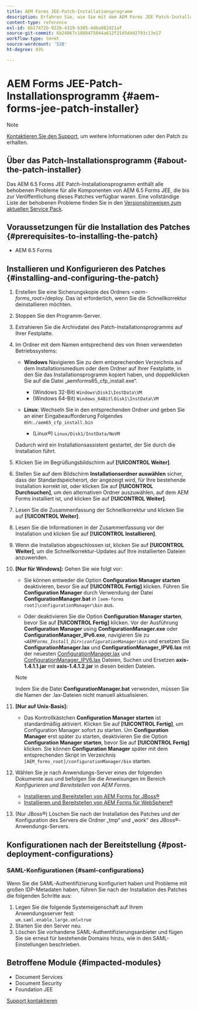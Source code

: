 ```yaml
---
title: AEM Forms JEE-Patch-Installationsprogramm
description: Erfahren Sie, wie Sie mit dem AEM Forms JEE Patch-Installationsprogramm Probleme in AEM 6.5 Forms-Komponenten beheben können.
content-type: reference
exl-id: 6b17472b-9226-4319-b305-4dba862d21af
source-git-commit: 6b24067c1808475044a612f21d5d4d2793c13e17
workflow-type: tm+mt
source-wordcount: '528'
ht-degree: 93%

---
```


# AEM Forms JEE-Patch-Installationsprogramm {#aem-forms-jee-patch-installer}

>[!NOTE]
>
>[Kontaktieren Sie den Support](https://experienceleague.adobe.com/?support-solution=General&amp;support-tab=home?lang=de#support), um weitere Informationen oder den Patch zu erhalten.

## Über das Patch-Installationsprogramm {#about-the-patch-installer}

Das AEM 6.5 Forms JEE Patch-Installationsprogramm enthält alle behobenen Probleme für alle Komponenten von AEM 6.5 Forms JEE, die bis zur Veröffentlichung dieses Patches verfügbar waren. Eine vollständige Liste der behobenen Probleme finden Sie in den [Versionshinweisen zum aktuellen Service Pack](release-notes.md).

## Voraussetzungen für die Installation des Patches {#prerequisites-to-installing-the-patch}

* AEM 6.5 Forms

## Installieren und Konfigurieren des Patches {#installing-and-configuring-the-patch}

1. Erstellen Sie eine Sicherungskopie des Ordners &lt;*aem-forms_root*>/deploy. Das ist erforderlich, wenn Sie die Schnellkorrektur deinstallieren möchten.
1. Stoppen Sie den Programm-Server.
1. Extrahieren Sie die Archivdatei des Patch-Installationsprogramms auf Ihrer Festplatte.
1. Im Ordner mit dem Namen entsprechend des von Ihnen verwendeten Betriebssystems:

   * **Windows**
Navigieren Sie zu dem entsprechenden Verzeichnis auf dem Installationsmedium oder dem Ordner auf Ihrer Festplatte, in den Sie das Installationsprogramm kopiert haben, und doppelklicken Sie auf die Datei „aemforms65_cfp_install.exe“.

      * (Windows 32-Bit) `Windows\Disk1\InstData\VM`
      * (Windows 64-Bit) `Windows_64Bit`\ `Disk1\InstData\VM`

   * **Linux**:
Wechseln Sie in den entsprechenden Ordner und geben Sie an einer Eingabeaufforderung Folgendes ein:`./aem65_cfp_install.bin`

      * (Linux®) `Linux/Disk1/InstData/NoVM`

   Dadurch wird ein Installationsassistent gestartet, der Sie durch die Installation führt.

1. Klicken Sie im Begrüßungsbildschirm auf **[!UICONTROL Weiter]**.
1. Stellen Sie auf dem Bildschirm **Installationsordner auswählen** sicher, dass der Standardspeicherort, der angezeigt wird, für Ihre bestehende Installation korrekt ist, oder klicken Sie auf **[!UICONTROL Durchsuchen]**, um den alternativen Ordner auszuwählen, auf dem AEM Forms installiert ist, und klicken Sie auf **[!UICONTROL Weiter]**.
1. Lesen Sie die Zusammenfassung der Schnellkorrektur und klicken Sie auf **[!UICONTROL Weiter]**.
1. Lesen Sie die Informationen in der Zusammenfassung vor der Installation und klicken Sie auf **[!UICONTROL Installieren]**.
1. Wenn die Installation abgeschlossen ist, klicken Sie auf **[!UICONTROL Weiter]**, um die Schnellkorrektur-Updates auf Ihre installierten Dateien anzuwenden.

1. **[Nur für Windows]:** Gehen Sie wie folgt vor:
   * Sie können entweder die Option **Configuration Manager starten** deaktivieren, bevor Sie auf **[!UICONTROL Fertig]** klicken. Führen Sie **Configuration Manager** durch Verwendung der Datei **ConfigurationManager.bat** in `[aem-forms root]\configurationManager\bin` aus.

   * Oder deaktivieren Sie die Option **Configuration Manager starten**, bevor Sie auf **[!UICONTROL Fertig]** klicken. Vor der Ausführung **Configuration Manager** using **ConfigurationManager.exe** oder **ConfigurationManager_IPv6.exe**, navigieren Sie zu *`<AEMForms_Install_Dir>\configurationManager\bin`* und ersetzen Sie **ConfigurationManager.lax** und **ConfigurationManager_IPV6.lax** mit der neuesten [ConfigurationManager.lax](/help/assets/ConfigurationManager.lax) und [ConfigurationManager_IPV6.lax](/help/assets/ConfigurationManager_IPv6.lax) Dateien, Suchen und Ersetzen **axis-1.4.1.1.jar** mit **axis-1.4.1.2.jar** in diesen beiden Dateien.

   >[!NOTE]
   >
   >Indem Sie die Datei **ConfigurationManager.bat** verwenden, müssen Sie die Namen der .lax-Dateien nicht manuell aktualisieren.
   >

1. **[Nur auf Unix-Basis]:**

   * Das Kontrollkästchen **Configuration Manager starten** ist standardmäßig aktiviert. Klicken Sie auf **[!UICONTROL Fertig]**, um Configuration Manager sofort zu starten. Um **Configuration Manager** erst später zu starten, deaktivieren Sie die Option **Configuration Manager starten**, bevor Sie auf **[!UICONTROL Fertig]** klicken. Sie können **Configuration Manager** später mit dem entsprechenden Skript im Verzeichnis `[AEM_forms_root]/configurationManager/bin` starten.

1. Wählen Sie je nach Anwendungs-Server eines der folgenden Dokumente aus und befolgen Sie die Anweisungen im Bereich *Konfigurieren und Bereitstellen von AEM Forms*.

   * [Installieren und Bereitstellen von AEM Forms for JBoss®](https://www.adobe.com/go/learn_aemforms_installJBoss_65_de)
   * [Installieren und Bereitstellen von AEM Forms für WebSphere®](https://www.adobe.com/go/learn_aemforms_installWebSphere_65_de)

1. (Nur JBoss®) Löschen Sie nach der Installation des Patches und der Konfiguration des Servers die Ordner „tmp“ und „work“ des JBoss®-Anwendungs-Servers.

## Konfigurationen nach der Bereitstellung {#post-deployment-configurations}

### SAML-Konfigurationen {#saml-configurations}

Wenn Sie die SAML-Authentifizierung konfiguriert haben und Probleme mit großen IDP-Metadaten haben, führen Sie nach der Installation des Patches die folgenden Schritte aus:

1. Legen Sie die folgende Systemeigenschaft auf Ihrem Anwendungsserver fest:\
   `um.saml.enable.large.xml=true`
1. Starten Sie den Server neu.
1. Löschen Sie vorhandene SAML-Authentifizierungsanbieter und fügen Sie sie erneut für bestehende Domains hinzu, wie in den SAML-Einstellungen beschrieben.

## Betroffene Module {#impacted-modules}

* Document Services
* Document Security
* Foundation JEE

[Support kontaktieren](https://experienceleague.adobe.com/?support-solution=General&amp;support-tab=home?lang=de#support)
